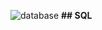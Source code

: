 ![database](https://github.com/Fuuko209/SQL-SelfStudy/assets/103474817/7b5ad307-8266-4184-8af6-dc3621ff57db) **## SQL**

